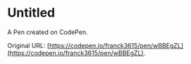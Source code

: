 # Untitled

A Pen created on CodePen.

Original URL: [https://codepen.io/franck3615/pen/wBBEgZL](https://codepen.io/franck3615/pen/wBBEgZL).

